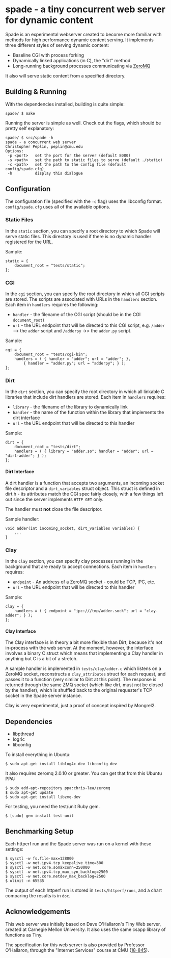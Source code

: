 spade - a tiny concurrent web server for dynamic content
========================================================

Spade is an experimental webserver created to become more familiar with methods
for high performance dynamic content serving. It implements three different
styles of serving dynamic content:

* Baseline CGI with process forking
* Dynamically linked applications (in C), the "dirt" method
* Long-running background processes communicating via
    [ZeroMQ](http://www.zeromq.org/)

It also will serve static content from a specified directory.

## Building & Running

With the dependencies installed, building is quite simple:

    spade/ $ make

Running the server is simple as well. Check out the flags, which should be
pretty self explanatory:

    spade/ $ src/spade -h
    spade - a concurrent web server
    Christopher Peplin, peplin@cmu.edu
    Options:
     -p <port>   set the port for the server (default 8080)
     -s <path>   set the path to static files to serve (default ./static)
     -c <path>   set the path to the config file (default config/spade.cfg)
     -h          display this dialogue

## Configuration

The configuration file (specified with the `-c` flag) uses the libconfig format.
`config/spade.cfg` uses all of the available options.

### Static Files

In the `static` section, you can specify a root directory to which Spade will
serve static files. This directory is used if there is no dynamic handler
registered for the URL.

Sample:

    static = {
        document_root = "tests/static";
    };

### CGI

In the `cgi` section, you can specify the root directory in which all CGI
scripts are stored. The scripts are associated with URLs in the `handlers`
section. Each item in `handlers` requires the following:

* `handler` - the filename of the CGI script (should be in the CGI
    `document_root`)
* `url` - the URL endpoint that will be directed to this CGI script, e.g.
    `/adder` --> the `adder` script and `/adderpy` ->> the `adder.py` script.

Sample:

    cgi = {
        document_root = "tests/cgi-bin";
        handlers = ( { handler = "adder"; url = "adder"; },
            { handler = "adder.py"; url = "adderpy"; } );
    };

### Dirt

In the `dirt` section, you can specify the root directory in which all linkable
C libraries that include dirt handlers are stored. Each item in `handlers`
requires:

* `library` - the filename of the library to dynamically link
* `handler` - the name of the function within the library that implements the
    dirt interface
* `url` - the URL endpoint that will be directed to this handler

Sample:

    dirt = {
        document_root = "tests/dirt";
        handlers = ( { library = "adder.so"; handler = "adder"; url = "dirt-adder"; } );
    };


#### Dirt Interface

A dirt handler is a function that accepts two arguments, an incoming socket file
descriptor and a `dirt_variables` struct object. This struct is defined in
dirt.h - its attributes match the CGI spec fairly closely, with a few things
left out since the server implements `HTTP GET` only.

The handler must **not** close the file descriptor.

Sample handler:

    void adder(int incoming_socket, dirt_variables variables) {
        ...
    }

### Clay

In the `clay` section, you can specify clay processes running in the background
that are ready to accept connections. Each item in `handlers` requires:

* `endpoint` - An address of a ZeroMQ socket - could be TCP, IPC, etc.
* `url` - the URL endpoint that will be directed to this handler

Sample:

    clay = {
        handlers = ( { endpoint = "ipc:///tmp/adder.sock"; url = "clay-adder"; } );
    };

#### Clay Interface

The Clay interface is in theory a bit more flexible than Dirt, because it's not
in-process with the web server. At the moment, however, the interface involves a
binary C struct which means that implementing a Clay handler in anything but C
is a bit of a stretch.

A sample handler is implemented in `tests/clay/adder.c` which listens on a
ZeroMQ socket, reconstructs a `clay_attributes` struct for each request, and
passes it to a function (very similar to Dirt at this point). The response is
returned through the same ZMQ socket (which like dirt, must not be closed by the
handler), which is shuffled back to the original requester's TCP socket in the
Spade server instance.

Clay is very experimental, just a proof of concept inspired by Mongrel2.

## Dependencies

* libpthread
* log4c
* libconfig

To install everything in Ubuntu:

    $ sudo apt-get install liblog4c-dev libconfig-dev

It also requires zeromq 2.0.10 or greater. You can get that from this Ubuntu PPA:

    $ sudo add-apt-repository ppa:chris-lea/zeromq 
    $ sudo apt-get update
    $ sudo apt-get install libzmq-dev

For testing, you need the test/unit Ruby gem.

    $ [sudo] gem install test-unit

## Benchmarking Setup

Each httperf run and the Spade server was run on a kernel with these settings:

    $ sysctl -w fs.file-max=128000 
    $ sysctl -w net.ipv4.tcp_keepalive_time=300
    $ sysctl -w net.core.somaxconn=250000
    $ sysctl -w net.ipv4.tcp_max_syn_backlog=2500 
    $ sysctl -w net.core.netdev_max_backlog=2500
    $ ulimit -n 65535

The output of each httperf run is stored in `tests/httperf/runs`, and a chart
comparing the results is in `doc`.

## Acknowledgements

This web server was initially based on Dave O'Hallaron's Tiny Web server,
created at Carnegie Mellon University. It also uses the same csapp library of
functions as Tiny.

The specification for this web server is also provided by Professor O'Hallaron,
through the "Internet Services" course at CMU
([18-845](http://www.ece.cmu.edu/~ece845/)).

